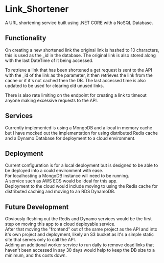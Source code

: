 # Link_Shortener
A URL shortening service built using .NET CORE with a NoSQL Database.

## Functionality
On creating a new shortened link the original link is hashed to 10 characters, this is used as the _id in the database. The original link is also stored along with the last DateTime of it being accessed.

To retrieve a link that has been shortened a get request is sent to the API with the _id of the link as the parameter, it then retrieves the link from the cache or if it's not cached then the DB. The last accessed time is also updated to be used for clearing old unused links.

There is also rate limiting on the endpoint for creating a link to timeout anyone making excessive requests to the API.

## Services
Currently implemented is using a MongoDB and a local in memory cache but I have mocked out the implementation for using distributed Redis cache and a Dynamo Database for deployment to a cloud environment.

## Deployment
Current configuration is for a local deployment but is designed to be able to be deployed into a could environment with ease.\
For localhosting a MongoDB instance will need to be running.\
A service such as AWS ECS would be ideal for this app.\
Deployment to the cloud would include moving to using the Redis cache for distributed caching and moving to an RDS DynamoDB.

## Future Development
Obviously fleshing out the Redis and Dynamo services would be the first step on moving this app to a cloud deployable service.\
After that moving the "frontend" out of the same project as the API and into it's own project and deployment, likely an S3 bucket as it's a simple static site that serves only to call the API.\
Adding an additional worker service to run daily to remove dead links that haven't been accessed in say 30 days would help to keep the DB size to a minimum, and ths costs down.
